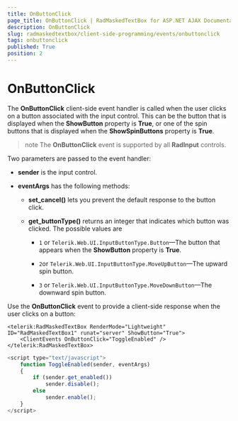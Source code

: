 ```yaml
---
title: OnButtonClick
page_title: OnButtonClick | RadMaskedTextBox for ASP.NET AJAX Documentation
description: OnButtonClick
slug: radmaskedtextbox/client-side-programming/events/onbuttonclick
tags: onbuttonclick
published: True
position: 2
---
```


# OnButtonClick




The **OnButtonClick** client-side event handler is called when the user clicks on a button associated with the input control. This can be the button that is displayed when the **ShowButton** property is **True**, or one of the spin buttons that is displayed when the **ShowSpinButtons** property is **True**.

>note The **OnButtonClick** event is supported by all **RadInput** controls.
>


Two parameters are passed to the event handler:

* **sender** is the input control.

* **eventArgs** has the following methods:

	* **set_cancel()** lets you prevent the default response to the button click.

	* **get_buttonType()** returns an integer that indicates which button was clicked. The possible values are


		* `1` or `Telerik.Web.UI.InputButtonType.Button`—The button that appears when the **ShowButton** property is **True**.

		* `2`or `Telerik.Web.UI.InputButtonType.MoveUpButton`—The upward spin button.

		* `3` or `Telerik.Web.UI.InputButtonType.MoveDownButton`—The downward spin button.

Use the **OnButtonClick** event to provide a client-side response when the user clicks on a button:

````ASPNET
<telerik:RadMaskedTextBox RenderMode="Lightweight" ID="RadMaskedTextBox1" runat="server" ShowButton="True">
	<ClientEvents OnButtonClick="ToggleEnabled" />
</telerik:RadMaskedTextBox>
````



````JavaScript
<script type="text/javascript">
	function ToggleEnabled(sender, eventArgs)
	{
		if (sender.get_enabled())
			sender.disable();
		else
			sender.enable();
	}
</script>
````


